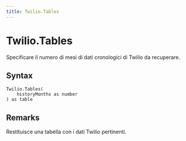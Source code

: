 ```yaml
---
title: Twilio.Tables
---
```


# Twilio.Tables


Specificare il numero di mesi di dati cronologici di Twilio da recuperare.


## Syntax

```powerquery
Twilio.Tables(
    historyMonths as number
) as table
```


## Remarks

Restituisce una tabella con i dati Twilio pertinenti.


